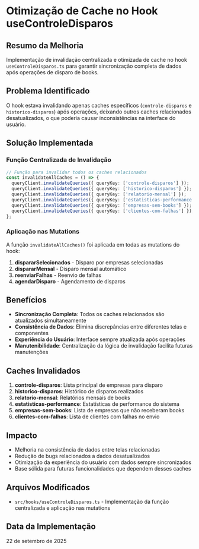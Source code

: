# Otimização de Cache no Hook useControleDisparos

## Resumo da Melhoria

Implementação de invalidação centralizada e otimizada de cache no hook `useControleDisparos.ts` para garantir sincronização completa de dados após operações de disparo de books.

## Problema Identificado

O hook estava invalidando apenas caches específicos (`controle-disparos` e `historico-disparos`) após operações, deixando outros caches relacionados desatualizados, o que poderia causar inconsistências na interface do usuário.

## Solução Implementada

### Função Centralizada de Invalidação

```typescript
// Função para invalidar todos os caches relacionados
const invalidateAllCaches = () => {
  queryClient.invalidateQueries({ queryKey: ['controle-disparos'] });
  queryClient.invalidateQueries({ queryKey: ['historico-disparos'] });
  queryClient.invalidateQueries({ queryKey: ['relatorio-mensal'] });
  queryClient.invalidateQueries({ queryKey: ['estatisticas-performance'] });
  queryClient.invalidateQueries({ queryKey: ['empresas-sem-books'] });
  queryClient.invalidateQueries({ queryKey: ['clientes-com-falhas'] });
};
```

### Aplicação nas Mutations

A função `invalidateAllCaches()` foi aplicada em todas as mutations do hook:

1. **dispararSelecionados** - Disparo por empresas selecionadas
2. **dispararMensal** - Disparo mensal automático
3. **reenviarFalhas** - Reenvio de falhas
4. **agendarDisparo** - Agendamento de disparos

## Benefícios

- **Sincronização Completa**: Todos os caches relacionados são atualizados simultaneamente
- **Consistência de Dados**: Elimina discrepâncias entre diferentes telas e componentes
- **Experiência do Usuário**: Interface sempre atualizada após operações
- **Manutenibilidade**: Centralização da lógica de invalidação facilita futuras manutenções

## Caches Invalidados

1. **controle-disparos**: Lista principal de empresas para disparo
2. **historico-disparos**: Histórico de disparos realizados
3. **relatorio-mensal**: Relatórios mensais de books
4. **estatisticas-performance**: Estatísticas de performance do sistema
5. **empresas-sem-books**: Lista de empresas que não receberam books
6. **clientes-com-falhas**: Lista de clientes com falhas no envio

## Impacto

- Melhoria na consistência de dados entre telas relacionadas
- Redução de bugs relacionados a dados desatualizados
- Otimização da experiência do usuário com dados sempre sincronizados
- Base sólida para futuras funcionalidades que dependem desses caches

## Arquivos Modificados

- `src/hooks/useControleDisparos.ts` - Implementação da função centralizada e aplicação nas mutations

## Data da Implementação

22 de setembro de 2025